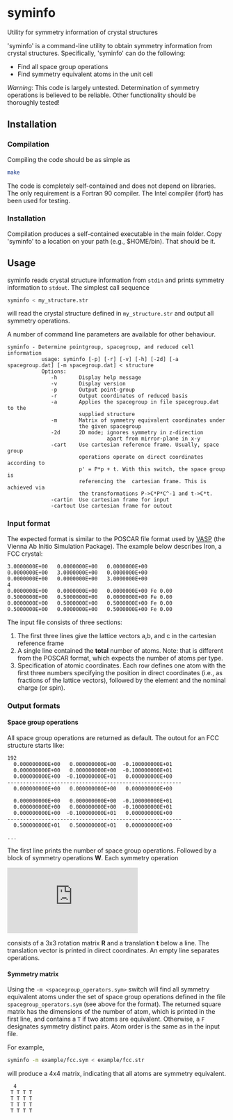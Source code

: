 # syminfo
Utility for symmetry information of crystal structures

'syminfo' is a command-line utility to obtain symmetry information from crystal structures. Specifically, 'syminfo' can do the following:

- Find all space group operations
- Find symmetry equivalent atoms in the unit cell

*Warning*: This code is largely untested. Determination of symmetry operations is believed to be reliable. Other functionality should be thoroughly tested!

## Installation

### Compilation

Compiling the code should be as simple as

```bash
make
```

The code is completely self-contained and does not depend on libraries. The only requirement is a Fortran 90 compiler. The Intel compiler (ifort) has been used for testing.

### Installation

Compilation produces a self-contained executable in the main folder. Copy 'syminfo' to a location on your path (e.g., $HOME/bin). That should be it.

## Usage

syminfo reads crystal structure information from `stdin` and prints symmetry information to `stdout`. The simplest call sequence
```bash
syminfo < my_structure.str
```
will read the crystal structure defined in `my_structure.str` and output all symmetry operations.

A number of command line parameters are available for other behaviour.

```
syminfo - Determine pointgroup, spacegroup, and reduced cell information
           usage: syminfo [-p] [-r] [-v] [-h] [-2d] [-a spacegroup.dat] [-m spacegroup.dat] < structure
           Options:
              -h       Display help message
              -v       Display version
              -p       Output point-group
              -r       Output coordinates of reduced basis
              -a       Applies the spacegroup in file spacegroup.dat to the
                       supplied structure
              -m       Matrix of symmetry equivalent coordinates under
                       the given spacegroup
              -2d      2D mode; ignores symmetry in z-direction
                                apart from mirror-plane in x-y
              -cart    Use cartesian reference frame. Usually, space group
                       operations operate on direct coordinates according to
                       p' = P*p + t. With this switch, the space group is
                       referencing the  cartesian frame. This is achieved via
                       the transformations P->C*P*C^-1 and t->C*t.
              -cartin  Use cartesian frame for input
              -cartout Use cartesian frame for outout
```

### Input format

The expected format is similar to the POSCAR file format used by [VASP](http://www.vasp.at) (the Vienna Ab Initio Simulation Package). The example below describes Iron, a FCC crystal:

```
3.0000000E+00   0.0000000E+00   0.0000000E+00
0.0000000E+00   3.0000000E+00   0.0000000E+00
0.0000000E+00   0.0000000E+00   3.0000000E+00
4
0.0000000E+00   0.0000000E+00   0.0000000E+00 Fe 0.00
0.5000000E+00   0.5000000E+00   0.0000000E+00 Fe 0.00
0.0000000E+00   0.5000000E+00   0.5000000E+00 Fe 0.00
0.5000000E+00   0.0000000E+00   0.5000000E+00 Fe 0.00
```

The input file consists of three sections:
1. The first three lines give the lattice vectors a,b, and c in the cartesian reference frame
2. A single line contained the **total** number of atoms. Note: that is different from the POSCAR format, which expects the number of atoms per type.
3. Specification of atomic coordinates. Each row defines one atom with the first three numbers specifying the position in direct coordinates (i.e., as fractions of the lattice vectors), followed by the element and the nominal charge (or spin).

### Output formats

#### Space group operations

All space group operations are returned as default. The outout for an FCC structure
starts like:

```
192
  0.000000000E+00   0.000000000E+00  -0.100000000E+01
  0.000000000E+00   0.000000000E+00  -0.100000000E+01
  0.000000000E+00  -0.100000000E+01   0.000000000E+00
--------------------------------------------------------
  0.000000000E+00   0.000000000E+00   0.000000000E+00

  0.000000000E+00   0.000000000E+00  -0.100000000E+01
  0.000000000E+00   0.000000000E+00  -0.100000000E+01
  0.000000000E+00  -0.100000000E+01   0.000000000E+00
--------------------------------------------------------
  0.500000000E+01   0.500000000E+01   0.000000000E+00

...
```

The first line prints the number of space group operations. Followed by a block of
symmetry operations **W**. Each symmetry operation

![equation](http://latex.codecogs.com/gif.latex?x%60%3D%7B%5Cbf%20R%7D%5Ccdot%20x%20%2B%20%7B%5Cbf%20t%7D)

consists of a 3x3 rotation matrix **R** and a translation **t** below a line. The translation vector is printed in direct coordinates. An empty line separates operations.

#### Symmetry matrix

Using the `-m <spacegroup_operators.sym>` switch will find all symmetry equivalent atoms under the set of space group operations defined in the file `spacegroup_operators.sym` (see above for the format). The returned square matrix has the dimensions of the number of atom, which is printed in the first line, and contains a `T` if two atoms are equivalent. Otherwise, a `F` designates symmetry distinct pairs. Atom order is the same as in the input file.

For example,

```bash
syminfo -m example/fcc.sym < example/fcc.str
```

will produce a 4x4 matrix, indicating that all atoms are symmetry equivalent.

```
  4
 T T T T
 T T T T
 T T T T
 T T T T
```
